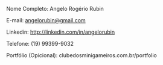 Nome Completo: Angelo Rogério Rubin

E-mail: angelorubin@gmail.com

Linkedin: http://linkedin.com/in/angelorubin

Telefone: (19) 99399-9032

Portfólio (Opicional): clubedosminigameiros.com.br/portfolio
